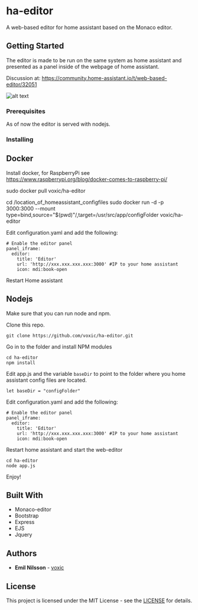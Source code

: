 # ha-editor
A web-based editor for home assistant based on the Monaco editor.



## Getting Started

The editor is made to be run on the same system as home assistant and presented as a panel inside of the webpage of home assistant.

Discussion at:
https://community.home-assistant.io/t/web-based-editor/32051

![alt text](https://github.com/voxic/ha-editor/blob/master/haeditor.PNG)

### Prerequisites

As of now the editor is served with nodejs.


### Installing

## Docker
Install docker, for RaspberryPi see https://www.raspberrypi.org/blog/docker-comes-to-raspberry-pi/

sudo docker pull voxic/ha-editor

cd /location_of_homeassistant_configfiles
sudo docker run -d -p 3000:3000 --mount type=bind,source="$(pwd)"/,target=/usr/src/app/configFolder voxic/ha-editor

Edit configuration.yaml and add the following:

```
# Enable the editor panel
panel_iframe:
  editor:
    title: 'Editor'
    url: 'http://xxx.xxx.xxx.xxx:3000' #IP to your home assistant
    icon: mdi:book-open
```

Restart Home assistant

## Nodejs
Make sure that you can run node and npm.

Clone this repo.

```
git clone https://github.com/voxic/ha-editor.git

```
Go in to the folder and install NPM modules

```
cd ha-editor
npm install
```

Edit app.js and the variable ```baseDir``` to point to the folder where you home assistant config files are located.

```
let baseDir = "configFolder"
```

Edit configuration.yaml and add the following:

```
# Enable the editor panel
panel_iframe:
  editor:
    title: 'Editor'
    url: 'http://xxx.xxx.xxx.xxx:3000' #IP to your home assistant
    icon: mdi:book-open
```

Restart home assistant and start the web-editor
```
cd ha-editor
node app.js
```

Enjoy!



## Built With

* Monaco-editor
* Bootstrap
* Express
* EJS
* Jquery


## Authors

* **Emil Nilsson** - [voxic](https://github.com/voxic)


## License

This project is licensed under the MIT License - see the [LICENSE](http://rem.mit-license.org) for details.
